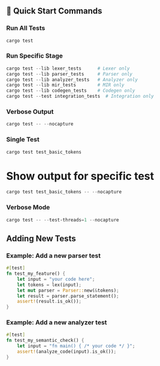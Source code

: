 

## 🚀 Quick Start Commands

### Run All Tests
```powershell
cargo test
```

### Run Specific Stage
```powershell
cargo test --lib lexer_tests      # Lexer only
cargo test --lib parser_tests     # Parser only
cargo test --lib analyzer_tests   # Analyzer only
cargo test --lib mir_tests        # MIR only
cargo test --lib codegen_tests    # Codegen only
cargo test --test integration_tests  # Integration only
```

### Verbose Output
```powershell
cargo test -- --nocapture
```

### Single Test
```powershell
cargo test test_basic_tokens
```

# Show output for specific test
```powershell
cargo test test_basic_tokens -- --nocapture
```

### Verbose Mode
```powershell
cargo test -- --test-threads=1 --nocapture
```


## Adding New Tests

### Example: Add a new parser test
```rust
#[test]
fn test_my_feature() {
    let input = "your code here";
    let tokens = lex(input);
    let mut parser = Parser::new(&tokens);
    let result = parser.parse_statement();
    assert!(result.is_ok());
}
```

### Example: Add a new analyzer test
```rust
#[test]
fn test_my_semantic_check() {
    let input = "fn main() { /* your code */ }";
    assert!(analyze_code(input).is_ok());
}
```

